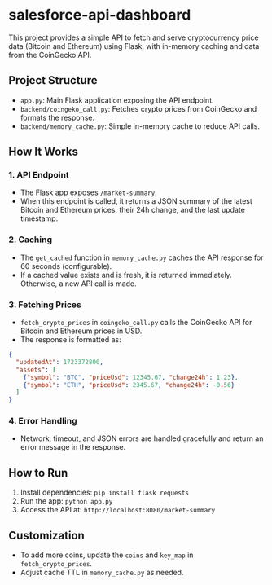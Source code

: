 # salesforce-api-dashboard

This project provides a simple API to fetch and serve cryptocurrency price data (Bitcoin and Ethereum) using Flask, with in-memory caching and data from the CoinGecko API.

## Project Structure
- `app.py`: Main Flask application exposing the API endpoint.
- `backend/coingeko_call.py`: Fetches crypto prices from CoinGecko and formats the response.
- `backend/memory_cache.py`: Simple in-memory cache to reduce API calls.

## How It Works

### 1. API Endpoint
- The Flask app exposes `/market-summary`.
- When this endpoint is called, it returns a JSON summary of the latest Bitcoin and Ethereum prices, their 24h change, and the last update timestamp.

### 2. Caching
- The `get_cached` function in `memory_cache.py` caches the API response for 60 seconds (configurable).
- If a cached value exists and is fresh, it is returned immediately. Otherwise, a new API call is made.

### 3. Fetching Prices
- `fetch_crypto_prices` in `coingeko_call.py` calls the CoinGecko API for Bitcoin and Ethereum prices in USD.
- The response is formatted as:

```json
{
  "updatedAt": 1723372800,
  "assets": [
    {"symbol": "BTC", "priceUsd": 12345.67, "change24h": 1.23},
    {"symbol": "ETH", "priceUsd": 2345.67, "change24h": -0.56}
  ]
}
```

### 4. Error Handling
- Network, timeout, and JSON errors are handled gracefully and return an error message in the response.

## How to Run
1. Install dependencies: `pip install flask requests`
2. Run the app: `python app.py`
3. Access the API at: `http://localhost:8080/market-summary`

## Customization
- To add more coins, update the `coins` and `key_map` in `fetch_crypto_prices`.
- Adjust cache TTL in `memory_cache.py` as needed.